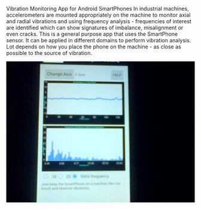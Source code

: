Vibration Monitoring App for Android SmartPhones
In industrial machines, accelerometers are mounted appropriately on the machine to monitor axial and radial vibrations and using frequency analysis - frequencies of interest are identified which can show signatures of imbalance, misalignment or even cracks.
This is a general purpose app that uses the SmartPhone sensor. It can be applied in different domains to perform vibration analysis. Lot depends on how you place the phone on the machine - as close as possible to the source of vibration.

![Vibration Analyzer](project_images/phone1.jpg?raw=true "Vibration Analyzer")
